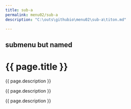 ```yaml
---
title: sub-a
permalink: menu02/sub-a
description: "C:\outs\githubio\menu02\sub-a\titon.md"

---
```



## submenu but named

<h1> {{ page.title }} </h1>

<p> {{ page.description }} </p>
<p> {{ page.description }} </p>
<p> {{ page.description }} </p>

